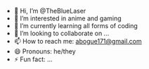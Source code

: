 - 👋 Hi, I’m @TheBlueLaser
- 👀 I’m interested in anime and gaming
- 🌱 I’m currently learning all forms of coding
- 💞️ I’m looking to collaborate on ...
- 📫 How to reach me: abogue171@gmail.com
- 😄 Pronouns: he/they
- ⚡ Fun fact: ...

<!---
TheBlueLaser/TheBlueLaser is a ✨ special ✨ repository because its `README.md` (this file) appears on your GitHub profile.
You can click the Preview link to take a look at your changes.
--->
